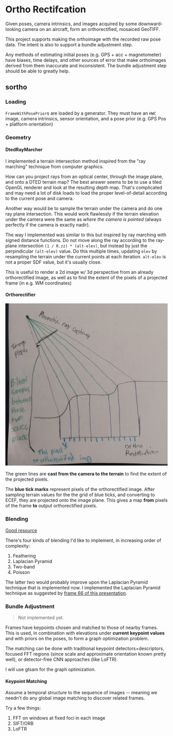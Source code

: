 # Ortho Rectifcation

Given poses, camera intrinsics, and images acquired by some downward-looking camera on an aircraft, form an orthorectified, mosaiced GeoTIFF.

This project supports making the orthoimage with the recorded raw pose data. The intent is also to support a bundle adjustment step.

Any methods of estimating initial poses (e.g. GPS + acc + magnetometer) have biases, time delays, and other sources of error that make orthoimages derived from them inaccurate and inconsistent. The bundle adjustment step should be able to greatly help.

## sortho
### Loading

`FrameWithPosePrior`s are loaded by a generator. They must have an `HWC` image, camera intrinsics, sensor orientation, and a pose prior (e.g. GPS Pos + platform orientation)

### Geometry

#### DtedRayMarcher

I implemented a terrain intersection method inspired from the "ray marching" technique from computer graphics.

How can you project rays from an optical center, through the image plane, and onto a DTED terrain map?
The best answer seems to be to use a tiled OpenGL renderer and look at the resulting depth map. That's complicated and may need a lot of disk loads to load the proper level-of-detail according to the current pose and camera.

Another way would be to sample the terrain under the camera and do one ray plane intersection. This would work flawlessly if the terrain elevation under the camera were the same as *where the camera is pointed* (always perfectly if the camera is exactly nadir).

The way I implemented was similar to this but inspired by ray marching with signed distance functions. Do not move along the ray according to the ray-plane intersection `(1 / R.zz) * (alt-elev)`, but instead by just the perpindicular `(alt-elev)` value. Do this multiple times, updating `elev` by resampling the terrain under the current points at each iteration. `alt-elev` is not a proper SDF value, but it's usually close.

This is useful to render a 2d image w/ 3d perspective from an already orthorectified image, as well as to find the extent of the pixels of a projected frame (in e.g. WM coordinates)

#### Orthorectifier

![Geometry of ortho rectifcation](docs/ortho.jpg)

The green lines are **cast from the camera to the terrain** to find the extent of the projected pixels.

The __blue tick marks__ represent pixels of the orthorectified image. After sampling terrain values for the the grid of blue ticks, and converting to ECEF, they are projected onto the image plane. This gives a map __from__ pixels of the frame __to__ output orthorectified pixels.

### Blending

[Good resource](https://web.stanford.edu/class/cs231m/lectures/lecture-5-stitching-blending.pdf)

There's four kinds of blending I'd like to implement, in increasing order of complexity:
1. Feathering
1. Laplacian Pyramid
1. Two-band
1. Poisson

The latter two would probably improve upon the Laplacian Pyramid technique that is implemented now. I implemented the Laplacian Pyramid technique as suggested by [frame 66 of this presentation](https://web.stanford.edu/class/cs231m/lectures/lecture-5-stitching-blending.pdf).

### Bundle Adjustment

> Not implemented yet.

Frames have keypoints chosen and matched to those of nearby frames. This is used, in combination with elevations under __current keypoint values__ and with priors on the poses, to form a graph optimization problem.

The matching can be done with traditional keypoint detectors+descriptors, focused FFT regions (since scale and approximate orientation known pretty well), or detector-free CNN approaches (like LoFTR).

I will use gtsam for the graph optimization.

#### Keypoint Matching
Assume a temporal structure to the sequence of images -- meaning we needn't do any global image matching to discover related frames.

Try a few things:
1. FFT on windows at fixed foci in each image
2. SIFT/ORB
3. LoFTR


